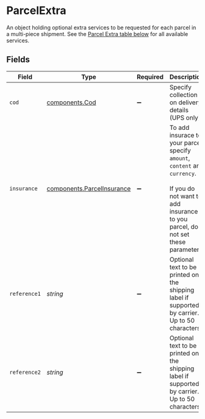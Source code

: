 # ParcelExtra

An object holding optional extra services to be requested for each parcel in a multi-piece shipment. 
See the <a href="#section/Parcel-Extras">Parcel Extra table below</a> for all available services.


## Fields

| Field                                                                                                                                                               | Type                                                                                                                                                                | Required                                                                                                                                                            | Description                                                                                                                                                         |
| ------------------------------------------------------------------------------------------------------------------------------------------------------------------- | ------------------------------------------------------------------------------------------------------------------------------------------------------------------- | ------------------------------------------------------------------------------------------------------------------------------------------------------------------- | ------------------------------------------------------------------------------------------------------------------------------------------------------------------- |
| `cod`                                                                                                                                                               | [components.Cod](../../models/components/cod.md)                                                                                                                    | :heavy_minus_sign:                                                                                                                                                  | Specify collection on delivery details (UPS only).                                                                                                                  |
| `insurance`                                                                                                                                                         | [components.ParcelInsurance](../../models/components/parcelinsurance.md)                                                                                            | :heavy_minus_sign:                                                                                                                                                  | To add insurace to your parcel, specify `amount`, `content` and `currency`. <br><br>If you do not want to add insurance to you parcel, do not set these parameters. |
| `reference1`                                                                                                                                                        | *string*                                                                                                                                                            | :heavy_minus_sign:                                                                                                                                                  | Optional text to be printed on the shipping label if supported by carrier. Up to 50 characters.                                                                     |
| `reference2`                                                                                                                                                        | *string*                                                                                                                                                            | :heavy_minus_sign:                                                                                                                                                  | Optional text to be printed on the shipping label if supported by carrier. Up to 50 characters.                                                                     |